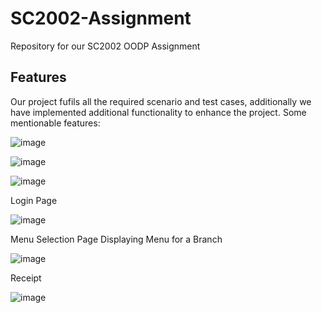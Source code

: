 # SC2002-Assignment
Repository for our SC2002 OODP Assignment

## Features

Our project fufils all the required scenario and test cases, additionally we have implemented additional functionality to enhance the project. Some mentionable features:

![image](https://github.com/user-attachments/assets/6ab26044-12b8-44bb-a8f0-6a5a62014413)

![image](https://github.com/user-attachments/assets/f659aef8-e755-4631-b192-070c2677d67d)

![image](https://github.com/user-attachments/assets/895a7c29-1fae-4a13-97d6-1d0b7fee31cc)


Login Page

![image](https://github.com/user-attachments/assets/86933f02-e966-4738-b4c8-5dead192b4d0)


Menu Selection Page Displaying Menu for a Branch

![image](https://github.com/user-attachments/assets/47163076-70c2-4b5c-abc5-50452f268cfe)

Receipt

![image](https://github.com/user-attachments/assets/3968f9df-7f21-4f1f-9318-de3f89afbea0)



